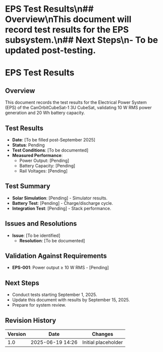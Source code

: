 # EPS Test Results\n## Overview\nThis document will record test results for the EPS subsystem.\n## Next Steps\n- To be updated post-testing.
# EPS Test Results
## Overview
This document records the test results for the Electrical Power System (EPS) of the CanOrbitCubeSat-1 3U CubeSat, validating 10 W RMS power generation and 20 Wh battery capacity.

## Test Results
- **Date**: [To be filled post-September 2025]
- **Status**: Pending
- **Test Conditions**: [To be documented]
- **Measured Performance**:
  - Power Output: [Pending]
  - Battery Capacity: [Pending]
  - Rail Voltages: [Pending]

## Test Summary
- **Solar Simulation**: [Pending] - Simulator results.
- **Battery Test**: [Pending] - Charge/discharge cycle.
- **Integration Test**: [Pending] - Stack performance.

## Issues and Resolutions
- **Issue**: [To be identified]
  - **Resolution**: [To be documented]

## Validation Against Requirements
- **EPS-001**: Power output ≥ 10 W RMS - [Pending]

## Next Steps
- Conduct tests starting September 1, 2025.
- Update this document with results by September 15, 2025.
- Prepare for system review.

## Revision History
| Version | Date             | Changes             |
|---------|------------------|---------------------|
| 1.0     | 2025-06-19 14:26 | Initial placeholder |